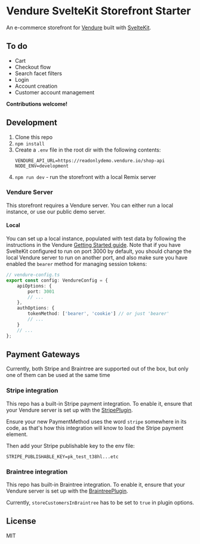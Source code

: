 # Vendure SvelteKit Storefront Starter

An e-commerce storefront for [Vendure](https://www.vendure.io) built with [SvelteKit](https://kit.svelte.dev/).

## To do

- Cart
- Checkout flow
- Search facet filters
- Login
- Account creation
- Customer account management

**Contributions welcome!**

## Development

1. Clone this repo
2. `npm install`
3. Create a `.env` file in the root dir with the following contents:
   ```.env
   VENDURE_API_URL=https://readonlydemo.vendure.io/shop-api
   NODE_ENV=development
   ```
4. `npm run dev` - run the storefront with a local Remix server

### Vendure Server

This storefront requires a Vendure server. You can either run a local instance, or use our public demo server.

#### Local

You can set up a local instance, populated with test data by following the instructions in the Vendure [Getting Started guide](https://www.vendure.io/docs/getting-started/). Note that if you have SvelteKit configured to run on port 3000 by default, you should change the local Vendure server to run on another port, and also make sure you have enabled the `bearer` method for managing session tokens:

```ts
// vendure-config.ts
export const config: VendureConfig = {
	apiOptions: {
		port: 3001
		// ...
	},
	authOptions: {
		tokenMethod: ['bearer', 'cookie'] // or just 'bearer'
		// ...
	}
	// ...
};
```

## Payment Gateways

Currently, both Stripe and Braintree are supported out of the box, but only one of them can be used at the same time

### Stripe integration

This repo has a built-in Stripe payment integration. To enable it, ensure that your Vendure server is set up with
the [StripePlugin](https://www.vendure.io/docs/typescript-api/payments-plugin/stripe-plugin/).

Ensure your new PaymentMethod uses the word `stripe` somewhere in its code, as that's how this integration will know
to load the Stripe payment element.

Then add your Stripe publishable key to the env file:

```
STRIPE_PUBLISHABLE_KEY=pk_test_t38hl...etc
```

### Braintree integration

This repo has built-in Braintree integration. To enable it, ensure that your Vendure server is set up with
the [BraintreePlugin](https://www.vendure.io/docs/typescript-api/payments-plugin/braintree-plugin/).

Currently, `storeCustomersInBraintree` has to be set to `true` in plugin options.

## License

MIT
